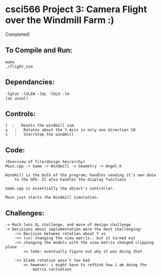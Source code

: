 

csci566 Project 3: Camera Flight over the Windmill Farm :)
==========================================

Completed!

To Compile and Run:
------------------------------------------
    make
    ./flight_sim

Dependancies:
------------------------------------------
    -lglut -lGLEW -lGL -lGLU -lm 
    (as usual)


Controls:
------------------------------------------
    [  :   Resets the windmill sim
    y   :   Rotates about the Y-Axis in only one direction CW
    s   :   Star/Stop the windmill


Code:
------------------------------------------
    (Overview of file/design heirarchy)
    Main.cpp -> Game -> Windmill -> Geometry -> Angel.h

    Windmill is the bulk of the program; handles sending it's own data
        to the GPU. It also handles the display functions

    Game.cpp is essentially the object's controller.

    Main just starts the Windmill simulation.


Challenges:
------------------------------------------
    -> Much less GL challenge, and more of design challenge
    -> Decisions about implementation were the most challenging:
        ->> Decision between rotation about Y vs
        ->> (vs) changing the view matrix.. but it turned out
        ->> changing the models with the view matrix changed clipping plane
            => todo: eventually figure out why it was doing that

        ->> blade rotation wasn't too bad
            => however: i might have to rethink how i am doing the 
                matrix cacluation





    